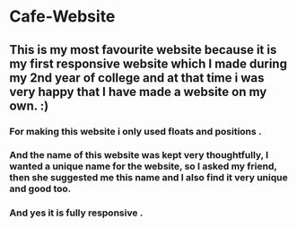 # Cafe-Website
## This is my most favourite website because it is my first responsive website which I made during my 2nd year of  college  and at that time i was very happy that I have made a website on my own. :)
### For making this website i only used floats and positions .
### And the name of this website was kept very thoughtfully, I wanted a unique name for the website, so I asked my friend, then she suggested me this name and I also find it very unique and good too.
### And yes it is fully responsive .
